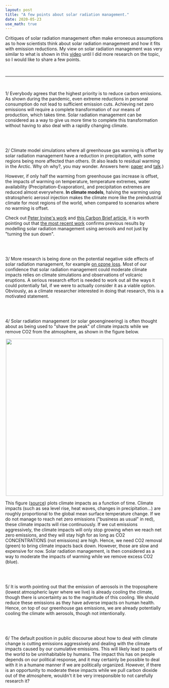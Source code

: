 ```yaml
---
layout: post
title: "A few points about solar radiation management."
date: 2020-05-23
use_math: true
---
```


Critiques of solar radiation management often make erroneous assumptions as to how scientists think about solar radiation management and how it fits with emission reductions. My view on solar radiation management was very similar to what is shown in this [video](https://www.youtube.com/watch?v=wgyhnFHm1uE) until I did more research on the topic, so I would like to share a few points.

<br/>

---

<br/>

1/ Everybody agrees that the highest priority is to reduce carbon emissions. As shown during the pandemic, even extreme reductions in personal consumption do not lead to sufficient emission cuts. Achieving net zero emissions will require a complete transformation of our means of production, which takes time. Solar radiation management can be considered as a way to give us more time to complete this transformation without having to also deal with a rapidly changing climate.

<br/><br/>

2/ Climate model simulations where all greenhouse gas warming is offset by solar radiation management have a reduction in precipitation, with some regions being more affected than others. $($It also leads to residual warming in the Arctic. Why oh why?, you may wonder. Answers here: [paper](https://matthewjhenry.github.io/papers/Henry_Merlis_SRM_main_submitted.pdf) and [talk](https://ams.confex.com/ams/22FLUID/videogateway.cgi/id/55150?recordingid=55150).$)$

However, if only half the warming from greenhouse gas increase is offset, the impacts of warming on temperature, temperature extremes, water availability $($Precipitation-Evaporation$)$, and precipitation extremes are reduced almost everywhere. **In climate models**, halving the warming using stratospheric aerosol injection makes the climate more like the preindustrial climate for most regions of the world, when compared to scenarios where no warming is offset. 

Check out <a href="https://www.ucl.ac.uk/earth-sciences/people/academic/dr-peter-irvine">Peter Irvine's work</a> and <a href="https://www.carbonbrief.org/halving-global-warming-with-solar-geoengineering-could-offset-tropical-storm-risk"> this Carbon Brief article</a>, it is worth pointing out that <a href="https://discovery.ucl.ac.uk/id/eprint/10094203/">the most recent work</a> confirms previous results by modelling solar radiation management using aerosols and not just by "turning the sun down".

<br/><br/>

3/ More research is being done on the potential negative side effects of solar radiation management, for example [on ozone loss](https://keith.seas.harvard.edu/publications/stratospheric-solar-geoengineering-without-ozone-loss). Most of our confidence that solar radiation management could moderate climate impacts relies on climate simulations and observations of volcanic eruptions. A serious research effort is needed to work out all the ways it could potentially fail, if we were to actually consider it as a viable option. Obviously, as a climate researcher interested in doing that research, this is a motivated statement.

<br/><br/>

4/ Solar radiation management $($or solar geoengineering$)$ is often thought about as being used to "shave the peak" of climate impacts while we remove CO2 from the atmosphere, as shown in the figure below.



<div style="text-align:center;valign:center"><img src="https://matthewjhenry.github.io/images/geo_scenario.jpg" alt="" style="width: 500px; height: auto;"></div>



This figure $($<a href="https://royalsocietypublishing.org/doi/full/10.1098/rsta.2016.0454">source</a>$)$ plots climate impacts as a function of time. Climate impacts $($such as sea level rise, heat waves, changes in precipitation...$)$ are roughly proportional to the global mean surface temperature change. If we do not manage to reach net zero emissions $($"business as usual" in red$)$, these climate impacts will rise continuously. If we cut emissions aggressively, the climate impacts will only stop growing when we reach net zero emissions, and they will stay high for as long as CO2 CONCENTRATIONS $($not emissions$)$ are high. Hence, we need CO2 removal $($green$)$ to bring climate impacts back down. However, those are slow and expensive for now. Solar radiation management, is then considered as a way to moderate the impacts of warming while we remove excess CO2 $($blue$)$.

<br/><br/>

5/ It is worth pointing out that the emission of aerosols in the troposphere $($lowest atmospheric layer where we live$)$ is already cooling the climate, though there is uncertainty as to the magnitude of this cooling. We should reduce these emissions as they have adverse impacts on human health. Hence, on top of our greenhouse gas emissions, we are already potentially cooling the climate with aerosols, though not intentionally.

<br/><br/>

6/ The default position in public discourse about how to deal with climate change is cutting emissions aggressively and dealing with the climate impacts caused by our cumulative emissions. This will likely lead to parts of the world to be uninhabitable by humans. The impact this has on people depends on our political response, and it may certainly be possible to deal with it in a humane manner if we are politically organized. However, if there is an opportunity to moderate these impacts while we pull carbon dioxide out of the atmosphere, wouldn't it be very irresponsible to not carefully research it?